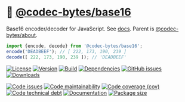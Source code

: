 :fax:
[@codec-bytes/base16](https://codec-bytes.github.io/base16)
==

Base16 encoder/decoder for JavaScript.
See [docs](https://codec-bytes.github.io/base16/index.html).
Parent is [@codec-bytes/about](https://github.com/codec-bytes/about).

```js
import {encode, decode} from '@codec-bytes/base16';
encode('DEADBEEF'); // [ 222, 173, 190, 239 ]
decode([ 222, 173, 190, 239 ]); // 'DEADBEEF'
```

[![License](https://img.shields.io/github/license/codec-bytes/base16.svg)](https://raw.githubusercontent.com/codec-bytes/base16/main/LICENSE)
[![Version](https://img.shields.io/npm/v/@codec-bytes/base16.svg)](https://www.npmjs.org/package/@codec-bytes/base16)
[![Build](https://img.shields.io/travis/codec-bytes/base16/main.svg)](https://travis-ci.com/codec-bytes/base16/branches)
[![Dependencies](https://img.shields.io/librariesio/github/codec-bytes/base16.svg)](https://github.com/codec-bytes/base16/network/dependencies)
[![GitHub issues](https://img.shields.io/github/issues/codec-bytes/base16.svg)](https://github.com/codec-bytes/base16/issues)
[![Downloads](https://img.shields.io/npm/dm/@codec-bytes/base16.svg)](https://www.npmjs.org/package/@codec-bytes/base16)

[![Code issues](https://img.shields.io/codeclimate/issues/codec-bytes/base16.svg)](https://codeclimate.com/github/codec-bytes/base16/issues)
[![Code maintainability](https://img.shields.io/codeclimate/maintainability/codec-bytes/base16.svg)](https://codeclimate.com/github/codec-bytes/base16/trends/churn)
[![Code coverage (cov)](https://img.shields.io/codecov/c/gh/codec-bytes/base16/main.svg)](https://codecov.io/gh/codec-bytes/base16)
[![Code technical debt](https://img.shields.io/codeclimate/tech-debt/codec-bytes/base16.svg)](https://codeclimate.com/github/codec-bytes/base16/trends/technical_debt)
[![Documentation](https://codec-bytes.github.io/base16/badge.svg)](https://codec-bytes.github.io/base16/source.html)
[![Package size](https://img.shields.io/bundlephobia/minzip/@codec-bytes/base16)](https://bundlephobia.com/result?p=@codec-bytes/base16)

